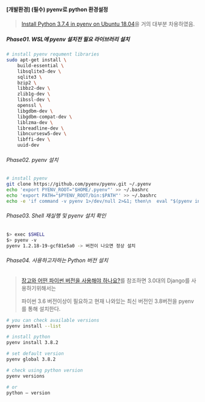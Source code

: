 #### [개발환경] (필수) pyenv로 python 환경설정

> [Install Python 3.7.4 in pyenv on Ubuntu 18.04](https://mahdiech.com/install-python-374-in-pyenv-on-ubuntu-1804/)을 거의 대부분 차용하였음.



##### Phase01. WSL에 pyenv 설치전 필요 라이브러리 설치

```bash
# install pyenv requment libraries
sudo apt-get install \
    build-essential \
    libsqlite3-dev \
    sqlite3 \
    bzip2 \
    libbz2-dev \
    zlib1g-dev \
    libssl-dev \
    openssl \
    libgdbm-dev \
    libgdbm-compat-dev \
    liblzma-dev \
    libreadline-dev \
    libncursesw5-dev \
    libffi-dev \
    uuid-dev
```



###### Phase02. pyenv 설치

```bash
# install pyenv
git clone https://github.com/pyenv/pyenv.git ~/.pyenv
echo 'export PYENV_ROOT="$HOME/.pyenv"' >> ~/.bashrc
echo 'export PATH="$PYENV_ROOT/bin:$PATH"' >> ~/.bashrc
echo -e 'if command -v pyenv 1>/dev/null 2>&1; then\n  eval "$(pyenv init -)"\nfi' >> ~/.bashrc
```



###### Phase03. Shell 재실행 및 pyenv 설치 확인

```bash
$> exec $SHELL
$> pyenv -v
pyenv 1.2.18-19-gcf81e5a0 -> 버전이 나오면 정상 설치
```



###### Phase04. 사용하고자하는 Python  버전 설치

> [장고와 어떤 파이썬 버전을 사용해야 하나요?](https://docs.djangoproject.com/ko/3.0/faq/install/#what-python-version-can-i-use-with-django)를 참조하면 3.0대의 Django를 사용하기위해서는
>
> 파이썬 3.6 버전이상이 필요하고 현재 나와있는 최신 버전인 3.8버전을 pyenv를 통해 설치한다.

```bash
# you can check available versions
pyenv install --list

# install python
pyenv install 3.8.2

# set default version
pyenv global 3.8.2

# check using python version
pyenv versions

# or
python — version
```

